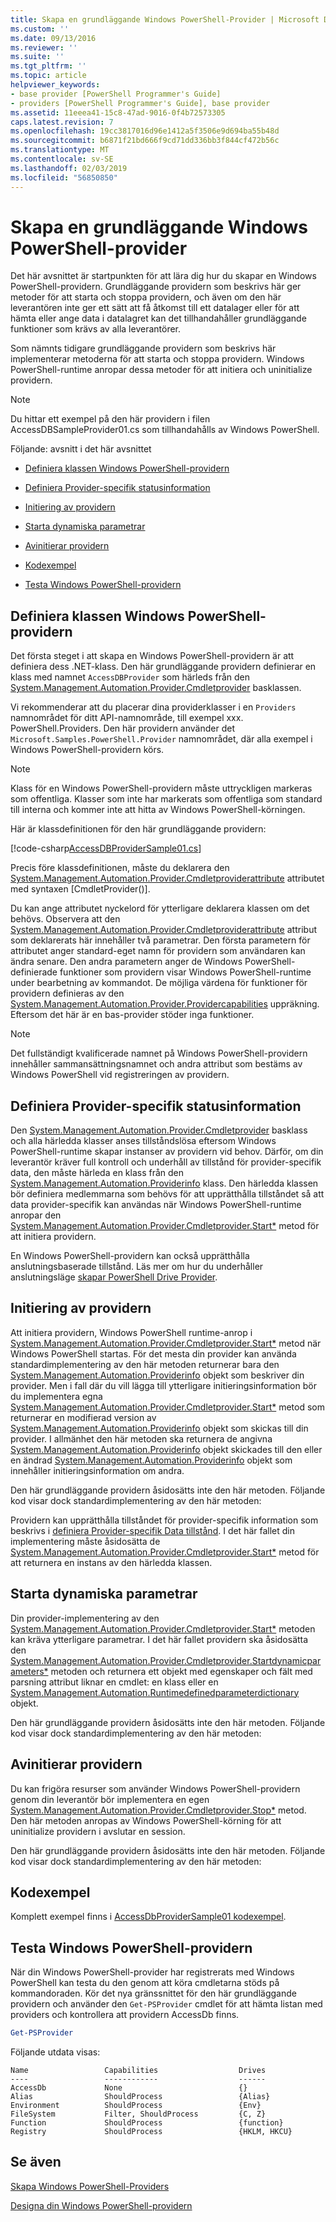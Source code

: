 ```yaml
---
title: Skapa en grundläggande Windows PowerShell-Provider | Microsoft Docs
ms.custom: ''
ms.date: 09/13/2016
ms.reviewer: ''
ms.suite: ''
ms.tgt_pltfrm: ''
ms.topic: article
helpviewer_keywords:
- base provider [PowerShell Programmer's Guide]
- providers [PowerShell Programmer's Guide], base provider
ms.assetid: 11eeea41-15c8-47ad-9016-0f4b72573305
caps.latest.revision: 7
ms.openlocfilehash: 19cc3817016d96e1412a5f3506e9d694ba55b48d
ms.sourcegitcommit: b6871f21bd666f9cd71dd336bb3f844cf472b56c
ms.translationtype: MT
ms.contentlocale: sv-SE
ms.lasthandoff: 02/03/2019
ms.locfileid: "56850850"
---
```

# <a name="creating-a-basic-windows-powershell-provider"></a>Skapa en grundläggande Windows PowerShell-provider

Det här avsnittet är startpunkten för att lära dig hur du skapar en Windows PowerShell-providern. Grundläggande providern som beskrivs här ger metoder för att starta och stoppa providern, och även om den här leverantören inte ger ett sätt att få åtkomst till ett datalager eller för att hämta eller ange data i datalagret kan det tillhandahåller grundläggande funktioner som krävs av alla leverantörer.

Som nämnts tidigare grundläggande providern som beskrivs här implementerar metoderna för att starta och stoppa providern. Windows PowerShell-runtime anropar dessa metoder för att initiera och uninitialize providern.

> [!NOTE]
> Du hittar ett exempel på den här providern i filen AccessDBSampleProvider01.cs som tillhandahålls av Windows PowerShell.

Följande: avsnitt i det här avsnittet

- [Definiera klassen Windows PowerShell-providern](#Defining-the-Windows-PowerShell-Provider-Class)

- [Definiera Provider-specifik statusinformation](#Defining-Provider-Specific-State-Information)

- [Initiering av providern](#Initializing-the-Provider)

- [Starta dynamiska parametrar](#Start-Dynamic-Parameters)

- [Avinitierar providern](#Uninitializing-the-Provider)

- [Kodexempel](#Code-Sample)

- [Testa Windows PowerShell-providern](#Testing-the-Windows-PowerShell-Provider)

## <a name="defining-the-windows-powershell-provider-class"></a>Definiera klassen Windows PowerShell-providern

Det första steget i att skapa en Windows PowerShell-providern är att definiera dess .NET-klass. Den här grundläggande providern definierar en klass med namnet `AccessDBProvider` som härleds från den [System.Management.Automation.Provider.Cmdletprovider](/dotnet/api/System.Management.Automation.Provider.CmdletProvider) basklassen.

Vi rekommenderar att du placerar dina providerklasser i en `Providers` namnområdet för ditt API-namnområde, till exempel xxx. PowerShell.Providers. Den här providern använder det `Microsoft.Samples.PowerShell.Provider` namnområdet, där alla exempel i Windows PowerShell-providern körs.

> [!NOTE]
> Klass för en Windows PowerShell-providern måste uttryckligen markeras som offentliga. Klasser som inte har markerats som offentliga som standard till interna och kommer inte att hitta av Windows PowerShell-körningen.

Här är klassdefinitionen för den här grundläggande providern:

[!code-csharp[AccessDBProviderSample01.cs](../../powershell-sdk-samples/SDK-2.0/csharp/AccessDBProviderSample01/AccessDBProviderSample01.cs#L23-L24 "AccessDBProviderSample01.cs")]

Precis före klassdefinitionen, måste du deklarera den [System.Management.Automation.Provider.Cmdletproviderattribute](/dotnet/api/System.Management.Automation.Provider.CmdletProviderAttribute) attributet med syntaxen [CmdletProvider()].

Du kan ange attributet nyckelord för ytterligare deklarera klassen om det behövs. Observera att den [System.Management.Automation.Provider.Cmdletproviderattribute](/dotnet/api/System.Management.Automation.Provider.CmdletProviderAttribute) attribut som deklarerats här innehåller två parametrar. Den första parametern för attributet anger standard-eget namn för providern som användaren kan ändra senare. Den andra parametern anger de Windows PowerShell-definierade funktioner som providern visar Windows PowerShell-runtime under bearbetning av kommandot. De möjliga värdena för funktioner för providern definieras av den [System.Management.Automation.Provider.Providercapabilities](/dotnet/api/System.Management.Automation.Provider.ProviderCapabilities) uppräkning. Eftersom det här är en bas-provider stöder inga funktioner.

> [!NOTE]
> Det fullständigt kvalificerade namnet på Windows PowerShell-providern innehåller sammansättningsnamnet och andra attribut som bestäms av Windows PowerShell vid registreringen av providern.

## <a name="defining-provider-specific-state-information"></a>Definiera Provider-specifik statusinformation

Den [System.Management.Automation.Provider.Cmdletprovider](/dotnet/api/System.Management.Automation.Provider.CmdletProvider) basklass och alla härledda klasser anses tillståndslösa eftersom Windows PowerShell-runtime skapar instanser av providern vid behov. Därför, om din leverantör kräver full kontroll och underhåll av tillstånd för provider-specifik data, den måste härleda en klass från den [System.Management.Automation.Providerinfo](/dotnet/api/System.Management.Automation.ProviderInfo) klass. Den härledda klassen bör definiera medlemmarna som behövs för att upprätthålla tillståndet så att data provider-specifik kan användas när Windows PowerShell-runtime anropar den [System.Management.Automation.Provider.Cmdletprovider.Start*](/dotnet/api/System.Management.Automation.Provider.CmdletProvider.Start) metod för att initiera providern.

En Windows PowerShell-providern kan också upprätthålla anslutningsbaserade tillstånd. Läs mer om hur du underhåller anslutningsläge [skapar PowerShell Drive Provider](./creating-a-windows-powershell-drive-provider.md).

## <a name="initializing-the-provider"></a>Initiering av providern

Att initiera providern, Windows PowerShell runtime-anrop i [System.Management.Automation.Provider.Cmdletprovider.Start*](/dotnet/api/System.Management.Automation.Provider.CmdletProvider.Start) metod när Windows PowerShell startas. För det mesta din provider kan använda standardimplementering av den här metoden returnerar bara den [System.Management.Automation.Providerinfo](/dotnet/api/System.Management.Automation.ProviderInfo) objekt som beskriver din provider. Men i fall där du vill lägga till ytterligare initieringsinformation bör du implementera egna [System.Management.Automation.Provider.Cmdletprovider.Start*](/dotnet/api/System.Management.Automation.Provider.CmdletProvider.Start) metod som returnerar en modifierad version av [ System.Management.Automation.Providerinfo](/dotnet/api/System.Management.Automation.ProviderInfo) objekt som skickas till din provider. I allmänhet den här metoden ska returnera de angivna [System.Management.Automation.Providerinfo](/dotnet/api/System.Management.Automation.ProviderInfo) objekt skickades till den eller en ändrad [System.Management.Automation.Providerinfo](/dotnet/api/System.Management.Automation.ProviderInfo) objekt som innehåller initieringsinformation om andra.

Den här grundläggande providern åsidosätts inte den här metoden. Följande kod visar dock standardimplementering av den här metoden:

<!-- TODO!!!: review snippet reference  [!CODE [Msh_samplesaccessdbprov01#accessdbprov01ProviderStart](Msh_samplesaccessdbprov01#accessdbprov01ProviderStart)]  -->

Providern kan upprätthålla tillståndet för provider-specifik information som beskrivs i [definiera Provider-specifik Data tillstånd](#Defining-Provider-Specific-State-Information). I det här fallet din implementering måste åsidosätta de [System.Management.Automation.Provider.Cmdletprovider.Start*](/dotnet/api/System.Management.Automation.Provider.CmdletProvider.Start) metod för att returnera en instans av den härledda klassen.

## <a name="start-dynamic-parameters"></a>Starta dynamiska parametrar

Din provider-implementering av den [System.Management.Automation.Provider.Cmdletprovider.Start*](/dotnet/api/System.Management.Automation.Provider.CmdletProvider.Start) metoden kan kräva ytterligare parametrar. I det här fallet providern ska åsidosätta den [System.Management.Automation.Provider.Cmdletprovider.Startdynamicparameters*](/dotnet/api/System.Management.Automation.Provider.CmdletProvider.StartDynamicParameters) metoden och returnera ett objekt med egenskaper och fält med parsning attribut liknar en cmdlet: en klass eller en [System.Management.Automation.Runtimedefinedparameterdictionary](/dotnet/api/System.Management.Automation.RuntimeDefinedParameterDictionary) objekt.

Den här grundläggande providern åsidosätts inte den här metoden. Följande kod visar dock standardimplementering av den här metoden:

<!-- TODO!!!: review snippet reference  [!CODE [Msh_samplesaccessdbprov01#accessdbprov01ProviderDynamicParameters](Msh_samplesaccessdbprov01#accessdbprov01ProviderDynamicParameters)]  -->

## <a name="uninitializing-the-provider"></a>Avinitierar providern

Du kan frigöra resurser som använder Windows PowerShell-providern genom din leverantör bör implementera en egen [System.Management.Automation.Provider.Cmdletprovider.Stop*](/dotnet/api/System.Management.Automation.Provider.CmdletProvider.Stop) metod. Den här metoden anropas av Windows PowerShell-körning för att uninitialize providern i avslutar en session.

Den här grundläggande providern åsidosätts inte den här metoden. Följande kod visar dock standardimplementering av den här metoden:

<!-- TODO!!!: review snippet reference  [!CODE [Msh_samplesaccessdbprov01#accessdbprov01ProviderStop](Msh_samplesaccessdbprov01#accessdbprov01ProviderStop)]  -->

## <a name="code-sample"></a>Kodexempel

Komplett exempel finns i [AccessDbProviderSample01 kodexempel](./accessdbprovidersample01-code-sample.md).

## <a name="testing-the-windows-powershell-provider"></a>Testa Windows PowerShell-providern

När din Windows PowerShell-provider har registrerats med Windows PowerShell kan testa du den genom att köra cmdletarna stöds på kommandoraden. Kör det nya gränssnittet för den här grundläggande providern och använder den `Get-PSProvider` cmdlet för att hämta listan med providers och kontrollera att providern AccessDb finns.

```powershell
Get-PSProvider
```

Följande utdata visas:

```output
Name                 Capabilities                  Drives
----                 ------------                  ------
AccessDb             None                          {}
Alias                ShouldProcess                 {Alias}
Environment          ShouldProcess                 {Env}
FileSystem           Filter, ShouldProcess         {C, Z}
Function             ShouldProcess                 {function}
Registry             ShouldProcess                 {HKLM, HKCU}
```

## <a name="see-also"></a>Se även

[Skapa Windows PowerShell-Providers](./how-to-create-a-windows-powershell-provider.md)

[Designa din Windows PowerShell-providern](./designing-your-windows-powershell-provider.md)